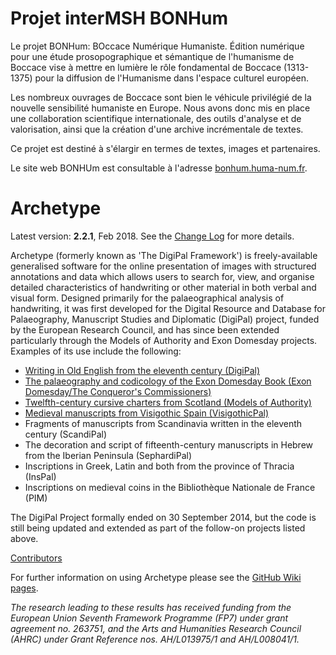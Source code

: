 # Projet interMSH BONHum

Le projet BONHum: BOccace Numérique Humaniste. Édition numérique pour une étude prosopographique et sémantique de l'humanisme de Boccace vise à mettre en lumière le rôle fondamental de Boccace (1313-1375) pour la diffusion de l'Humanisme dans l'espace culturel européen.

Les nombreux ouvrages de Boccace sont bien le véhicule privilégié de la nouvelle sensibilité humaniste en Europe. Nous avons donc mis en place une collaboration scientifique internationale, des outils d'analyse et de valorisation, ainsi que la création d'une archive incrémentale de textes.

Ce projet est destiné à s'élargir en termes de textes, images et partenaires.

Le site web BONHUm est consultable à l'adresse [bonhum.huma-num.fr](http://bonhum.huma-num.fr/).


# Archetype

Latest version: **2.2.1**, Feb 2018. See the [Change Log](https://github.com/kcl-ddh/digipal/wiki/Change-log) for more details.

Archetype (formerly known as 'The DigiPal Framework') is freely-available generalised software for the online presentation of images with structured annotations and data which allows users to search for, view, and organise detailed characteristics of handwriting or other material in both verbal and visual form. Designed primarily for the palaeographical analysis of handwriting, it was first developed for the Digital Resource and Database for Palaeography, Manuscript Studies and Diplomatic (DigiPal) project, funded by the European Research Council, and has since been extended particularly through the Models of Authority and Exon Domesday projects. Examples of its use include the following:
- [Writing in Old English from the eleventh century (DigiPal)](http://digipal.eu)
- [The palaeography and codicology of the Exon Domesday Book (Exon Domesday/The Conqueror's Commissioners)](http://www.exondomesday.ac.uk)
- [Twelfth-century cursive charters from Scotland (Models of Authority)](https://www.modelsofauthority.ac.uk)
- [Medieval manuscripts from Visigothic Spain (VisigothicPal)](http://visigothicpal.com)
- Fragments of manuscripts from Scandinavia written in the eleventh century (ScandiPal)
- The decoration and script of fifteenth-century manuscripts in Hebrew from the Iberian Peninsula (SephardiPal)
- Inscriptions in Greek, Latin and both from the province of Thracia (InsPal)
- Inscriptions on medieval coins in the Bibliothèque Nationale de France (PIM)

The DigiPal Project formally ended on 30 September 2014, but the code is still being updated and extended as part of the follow-on projects listed above.

[Contributors](https://github.com/kcl-ddh/digipal/wiki/Contributors)

For further information on using Archetype please see the [GitHub Wiki pages](https://github.com/kcl-ddh/digipal/wiki).

_The research leading to these results has received funding from the European Union Seventh Framework Programme (FP7) under grant agreement no. 263751, and the Arts and Humanities Research Council (AHRC) under Grant Reference nos. AH/L013975/1 and AH/L008041/1._

